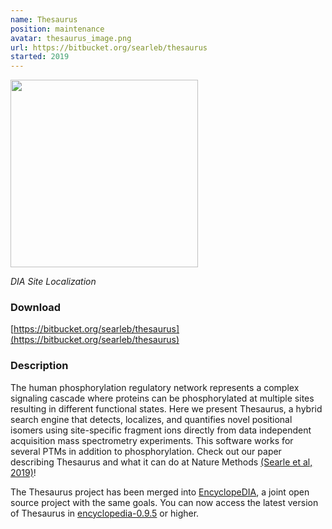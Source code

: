 ```yaml
---
name: Thesaurus
position: maintenance
avatar: thesaurus_image.png
url: https://bitbucket.org/searleb/thesaurus
started: 2019
---
```


<img width="300" src="{{site.baseurl}}/images/software/{{page.avatar}}" data-action="zoom">

_DIA Site Localization_

### Download
[https://bitbucket.org/searleb/thesaurus](https://bitbucket.org/searleb/thesaurus)

### Description

The human phosphorylation regulatory network represents a complex signaling cascade where proteins can be phosphorylated at multiple sites resulting in different functional states. Here we present Thesaurus, a hybrid search engine that detects, localizes, and quantifies novel positional isomers using site-specific fragment ions directly from data independent acquisition mass spectrometry experiments. This software works for several PTMs in addition to phosphorylation. Check out our paper describing Thesaurus and what it can do at Nature Methods [(Searle et al, 2019)](https://www.ncbi.nlm.nih.gov/pmc/articles/PMC7012383/)!

The Thesaurus project has been merged into [EncyclopeDIA](https://bitbucket.org/searleb/encyclopedia), a joint open source project with the same goals. You can now access the latest version of Thesaurus in [encyclopedia-0.9.5](https://bitbucket.org/searleb/encyclopedia/downloads/encyclopedia-0.9.5-executable.jar) or higher. 

